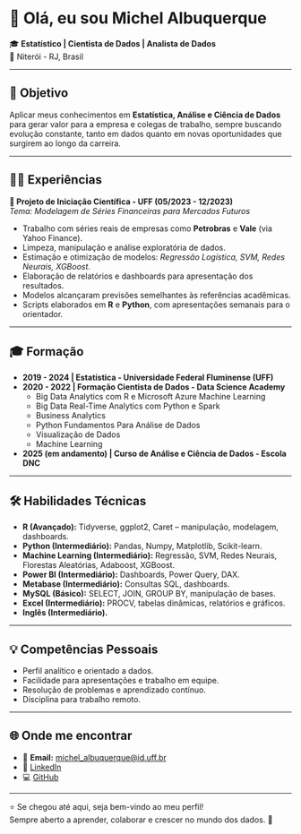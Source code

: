 # 👋 Olá, eu sou Michel Albuquerque  

🎓 **Estatístico | Cientista de Dados | Analista de Dados**  
📍 Niterói - RJ, Brasil  

---

## 🎯 Objetivo
Aplicar meus conhecimentos em **Estatística, Análise e Ciência de Dados** para gerar valor para a empresa e colegas de trabalho, sempre buscando evolução constante, tanto em dados quanto em novas oportunidades que surgirem ao longo da carreira.  

---

## 🧑‍💻 Experiências
**🔹 Projeto de Iniciação Científica - UFF (05/2023 - 12/2023)**  
*Tema: Modelagem de Séries Financeiras para Mercados Futuros*  
- Trabalho com séries reais de empresas como **Petrobras** e **Vale** (via Yahoo Finance).  
- Limpeza, manipulação e análise exploratória de dados.  
- Estimação e otimização de modelos: *Regressão Logística, SVM, Redes Neurais, XGBoost*.  
- Elaboração de relatórios e dashboards para apresentação dos resultados.  
- Modelos alcançaram previsões semelhantes às referências acadêmicas.  
- Scripts elaborados em **R** e **Python**, com apresentações semanais para o orientador.  

---

## 🎓 Formação
- **2019 - 2024 | Estatística - Universidade Federal Fluminense (UFF)**  
- **2020 - 2022 | Formação Cientista de Dados - Data Science Academy**  
  - Big Data Analytics com R e Microsoft Azure Machine Learning  
  - Big Data Real-Time Analytics com Python e Spark  
  - Business Analytics  
  - Python Fundamentos Para Análise de Dados  
  - Visualização de Dados  
  - Machine Learning  
- **2025 (em andamento) | Curso de Análise e Ciência de Dados - Escola DNC**  

---

## 🛠️ Habilidades Técnicas
- **R (Avançado):** Tidyverse, ggplot2, Caret – manipulação, modelagem, dashboards.  
- **Python (Intermediário):** Pandas, Numpy, Matplotlib, Scikit-learn.  
- **Machine Learning (Intermediário):** Regressão, SVM, Redes Neurais, Florestas Aleatórias, Adaboost, XGBoost.  
- **Power BI (Intermediário):** Dashboards, Power Query, DAX.  
- **Metabase (Intermediário):** Consultas SQL, dashboards.  
- **MySQL (Básico):** SELECT, JOIN, GROUP BY, manipulação de bases.  
- **Excel (Intermediário):** PROCV, tabelas dinâmicas, relatórios e gráficos.  
- **Inglês (Intermediário).**  

---

## 💡 Competências Pessoais
- Perfil analítico e orientado a dados.  
- Facilidade para apresentações e trabalho em equipe.  
- Resolução de problemas e aprendizado contínuo.  
- Disciplina para trabalho remoto.  

---

## 🌐 Onde me encontrar
- 📧 **Email:** michel_albuquerque@id.uff.br  
- 💼 [LinkedIn](https://www.linkedin.com/in/michel-albuquerque32b67a208/)  
- 💻 [GitHub](https://github.com/Michel-Albuquerque)  

---
⭐ Se chegou até aqui, seja bem-vindo ao meu perfil!  
Sempre aberto a aprender, colaborar e crescer no mundo dos dados. 🚀
